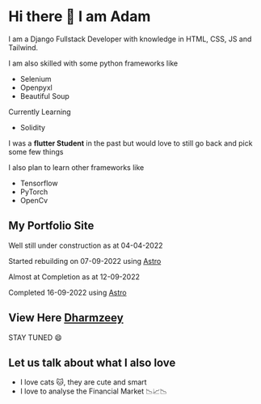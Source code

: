 # Hi there 👋 I am Adam
I am a Django Fullstack Developer with knowledge in HTML, CSS, JS and Tailwind. 

I am also skilled with some python frameworks like
- Selenium
- Openpyxl
- Beautiful Soup

Currently Learning
- Solidity

I was a **flutter Student** in the past but would love to still go back and pick some few things

I also plan to learn other frameworks like
- Tensorflow
- PyTorch
- OpenCv


## My Portfolio Site

Well still under construction as at 04-04-2022

Started rebuilding on 07-09-2022 using [Astro](https://astro.build)

Almost at Completion as at 12-09-2022

Completed 16-09-2022 using [Astro](https://astro.build)

## View Here [Dharmzeey](https://dharmzeey.netlify.app/)

STAY TUNED 😄

## Let us talk about what I also love
- I love cats 🐱, they are cute and smart
- I love to analyse the Financial Market 📉📈📉 
<!--
**Dharmzeey/dharmzeey** is a ✨ _special_ ✨ repository because its `README.md` (this file) appears on your GitHub profile.


Here are some ideas to get you started:

- 🔭 I’m currently working on ...
- 🌱 I’m currently learning ...
- 👯 I’m looking to collaborate on ...
- 🤔 I’m looking for help with ...
- 💬 Ask me about ...
- 📫 How to reach me: ...
- 😄 Pronouns: ...
- ⚡ Fun fact: ...
-->
